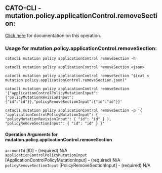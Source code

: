
## CATO-CLI - mutation.policy.applicationControl.removeSection:
[Click here](https://api.catonetworks.com/documentation/#mutation-mutation.policy.applicationControl.removeSection) for documentation on this operation.

### Usage for mutation.policy.applicationControl.removeSection:

`catocli mutation policy applicationControl removeSection -h`

`catocli mutation policy applicationControl removeSection <json>`

`catocli mutation policy applicationControl removeSection "$(cat < mutation.policy.applicationControl.removeSection.json)"`

`catocli mutation policy applicationControl removeSection '{"applicationControlPolicyMutationInput":{"policyMutationRevisionInput":{"id":"id"}},"policyRemoveSectionInput":{"id":"id"}}'`

`catocli mutation policy applicationControl removeSection -p '{
    "applicationControlPolicyMutationInput": {
        "policyMutationRevisionInput": {
            "id": "id"
        }
    },
    "policyRemoveSectionInput": {
        "id": "id"
    }
}'`


#### Operation Arguments for mutation.policy.applicationControl.removeSection ####

`accountId` [ID] - (required) N/A    
`applicationControlPolicyMutationInput` [ApplicationControlPolicyMutationInput] - (required) N/A    
`policyRemoveSectionInput` [PolicyRemoveSectionInput] - (required) N/A    
